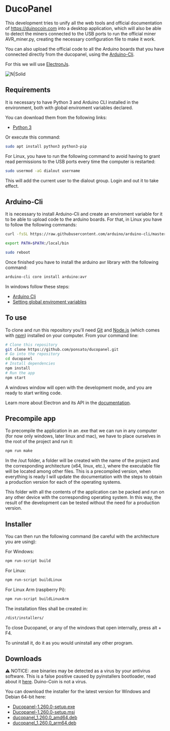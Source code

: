 # DucoPanel

This development tries to unify all the web tools and official documentation of https://duinocoin.com into a desktop application, which will also be able to detect the miners connected to the USB ports to run the official miner AVR_miner.py, creating the necessary configuration file to make it work.

You can also upload the official code to all the Arduino boards that you have connected directly from the ducopanel, using the [Arduino-Cli](https://arduino.github.io/arduino-cli/latest/installation/).

For this we will use [ElectronJs](https://www.electronjs.org).

![N|Solid](https://media.discordapp.net/attachments/677615906322382862/866087597813792768/unknown.png?width=1249&height=670)

## Requirements

It is necessary to have Python 3 and Arduino CLI installed in the environment, both with global enviroment variables declared.

You can download them from the following links:
- [Python 3](https://www.python.org/downloads/)

Or execute this command:

```bash
sudo apt install python3 python3-pip
```

For Linux, you have to run the following command to avoid having to grant read permissions to the USB ports every time the computer is restarted:

```bash
sudo usermod -aG dialout username
```

This will add the current user to the dialout group. Login and out it to take effect.

## Arduino-Cli

It is necessary to install Arduino-Cli and create an enviroment variable for it to be able to upload code to the arduino boards. For that, in Linux you have to follow the following commands:

```bash
curl -fsSL https://raw.githubusercontent.com/arduino/arduino-cli/master/install.sh | BINDIR=~/local/bin sh

export PATH=$PATH:/local/bin

sudo reboot
```

Once finished you have to install the arduino avr library with the following command:

```bash
arduino-cli core install arduino:avr
```

In windows follow these steps:

- [Arduino Cli](https://arduino.github.io/arduino-cli/latest/installation/)
- [Setting global enviroment variables](https://support.shotgunsoftware.com/hc/en-us/articles/114094235653-Setting-global-environment-variables-on-Windows)


## To use

To clone and run this repository you'll need [Git](https://git-scm.com) and [Node.js](https://nodejs.org/en/download/) (which comes with [npm](http://npmjs.com)) installed on your computer. From your command line:

```bash
# Clone this repository
git clone https://github.com/ponsato/ducopanel.git
# Go into the repository
cd ducopanel
# Install dependencies
npm install
# Run the app
npm start
```
A windows window will open with the development mode, and you are ready to start writing code.

Learn more about Electron and its API in the [documentation](http://electron.atom.io/docs/).

## Precompile app

To precompile the application in an .exe that we can run in any computer (for now only windows, later linux and mac), we have to place ourselves in the root of the project and run it:
```bash
npm run make
```
In the /out folder, a folder will be created with the name of the project and the corresponding architecture (x64, linux, etc.), where the executable file will be located among other files. This is a precompiled version, when everything is ready I will update the documentation with the steps to obtain a production version for each of the operating systems.

This folder with all the contents of the application can be packed and run on any other device with the corresponding operating system. In this way, the result of the development can be tested without the need for a production version.

## Installer

You can then run the following command (be careful with the architecture you are using):

For Windows:

```bash
npm run-script build
```

For Linux:

```bash
npm run-script buildLinux
```

For Linux Arm (raspberry Pi):

```bash
npm run-script buildLinuxArm
```

The installation files shall be created in:
```bash
/dist/installers/
```

To close Ducopanel, or any of the windows that open internally, press alt + F4.

To uninstall it, do it as you would uninstall any other program.

## Downloads

⚠️ NOTICE: .exe binaries may be detected as a virus by your antivirus software. This is a false positive caused by pyinstallers bootloader, read about it [here](https://stackoverflow.com/questions/43777106/program-made-with-pyinstaller-now-seen-as-a-trojan-horse-by-avg). Duino-Coin is not a virus.

You can download the installer for the latest version for Windows and Debian 64-bit here:

- [Ducopanel-1.260.0-setup.exe](https://github.com/ponsato/ducopanel/releases/download/1.260.0/Ducopanel-1.260.0-setup.exe)
- [Ducopanel-1.260.0-setup.msi](https://github.com/ponsato/ducopanel/releases/download/1.260.0/Ducopanel-1.260.0-setup.msi)
- [ducopanel_1.260.0_amd64.deb](https://github.com/ponsato/ducopanel/releases/download/1.260.0/ducopanel_1.260.0_amd64.deb)
- [ducopanel_1.260.0_arm64.deb](https://github.com/ponsato/ducopanel/releases/download/1.260.0/ducopanel_1.260.0_arm64.deb)
